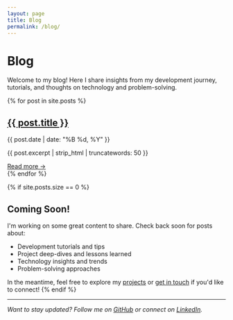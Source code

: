 ```yaml
---
layout: page
title: Blog
permalink: /blog/
---
```


# Blog

Welcome to my blog! Here I share insights from my development journey, tutorials, and thoughts on technology and problem-solving.

<div class="posts">
  {% for post in site.posts %}
    <article class="post">
      <h2><a href="{{ post.url }}">{{ post.title }}</a></h2>
      <time datetime="{{ post.date | date_to_xmlschema }}" class="post-date">{{ post.date | date: "%B %d, %Y" }}</time>
      <p>{{ post.excerpt | strip_html | truncatewords: 50 }}</p>
      <a href="{{ post.url }}" class="read-more">Read more &rarr;</a>
    </article>
  {% endfor %}
</div>

{% if site.posts.size == 0 %}
## Coming Soon!

I'm working on some great content to share. Check back soon for posts about:

- Development tutorials and tips
- Project deep-dives and lessons learned  
- Technology insights and trends
- Problem-solving approaches

In the meantime, feel free to explore my [projects](/projects/) or [get in touch](/about/) if you'd like to connect!
{% endif %}

---

*Want to stay updated? Follow me on [GitHub](https://github.com/jillmetcalfe) or connect on [LinkedIn](https://linkedin.com/in/jillmetcalfe).*
